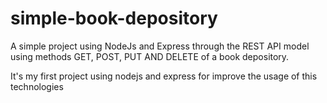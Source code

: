 # simple-book-depository
A simple project using NodeJs and Express through the REST API model using methods GET, POST, PUT AND DELETE of a book depository.

It's my first project using nodejs and express for improve the usage of this technologies
